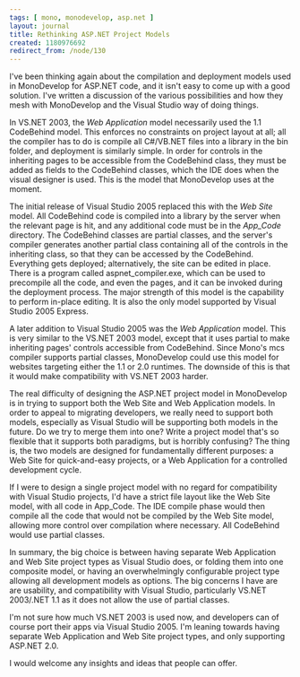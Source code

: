 ```yaml
---
tags: [ mono, monodevelop, asp.net ]
layout: journal
title: Rethinking ASP.NET Project Models
created: 1180976692
redirect_from: /node/130
---
```

I've been thinking again about the compilation and deployment models used in MonoDevelop for ASP.NET code, and it isn't easy to come up with a good solution. I've written a discussion of the various possibilities and how they mesh with MonoDevelop and the Visual Studio way of doing things.<!--break-->

In VS.NET 2003, the _Web Application_ model necessarily used the 1.1 CodeBehind model. This enforces no constraints on project layout at all; all the compiler has to do is compile all C#/VB.NET files into a library in the bin folder, and deployment is similarly simple. In order for controls in the inheriting pages to be accessible from the CodeBehind class, they must be added as fields to the CodeBehind classes, which the IDE does when the visual designer is used. This is the model that MonoDevelop uses at the moment.

The initial release of Visual Studio 2005 replaced this with the _Web Site_ model. All CodeBehind code is compiled into a library by the server when the relevant page is hit, and any additional code must be in the _App_Code_ directory. The CodeBehind classes are partial classes, and the server's compiler generates another partial class containing all of the controls in the inheriting class, so that they can be accessed by the CodeBehind. Everything gets deployed; alternatively, the site can be edited in place. There is a program called aspnet_compiler.exe, which can be used to precompile all the code, and even the pages, and it can be invoked during the deployment process. The major strength of this model is the capability to perform in-place editing. It is also the only model supported by Visual Studio 2005 Express.

A later addition to Visual Studio 2005 was the _Web Application_ model. This is very similar to the VS.NET 2003 model, except that it uses partial to make inheriting pages' controls accessible from CodeBehind. Since Mono's mcs compiler supports partial classes, MonoDevelop could use this model for websites targeting either the 1.1 or 2.0 runtimes. The downside of this is that it would make compatibility with VS.NET 2003 harder.

The real difficulty of designing the ASP.NET project model in MonoDevelop is in trying to support both the Web Site and Web Application models. In order to appeal to migrating developers, we really need to support both models, especially as Visual Studio will be supporting both models in the future. Do we try to merge them into one? Write a project model that's so flexible that it supports both paradigms, but is horribly confusing? The thing is, the two models are designed for fundamentally different purposes: a Web Site for quick-and-easy projects, or a Web Application for a controlled development cycle.

If I were to design a single project model with no regard for compatibility with Visual Studio projects, I'd have a strict file layout like the Web Site model, with all code in App_Code. The IDE compile phase would then compile all the code that would not be compiled by the Web Site model, allowing more control over compilation where necessary. All CodeBehind would use partial classes.

In summary, the big choice is between having separate Web Application and Web Site project types as Visual Studio does, or folding them into one composite model, or having an overwhelmingly configurable project type allowing all development models as options. The big concerns I have are are usability, and compatibility with Visual Studio, particularly VS.NET 2003/.NET 1.1 as it does not allow the use of partial classes.

I'm not sure how much VS.NET 2003 is used now, and developers can of course port their apps via Visual Studio 2005. I'm leaning towards having separate Web Application and Web Site project types, and only supporting ASP.NET 2.0.

I would welcome any insights and ideas that people can offer.
